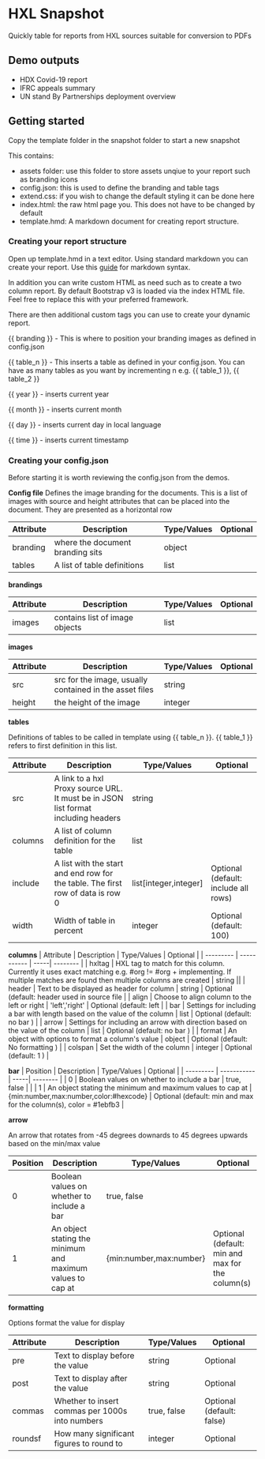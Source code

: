 # HXL Snapshot

Quickly table for reports from HXL sources suitable for conversion to PDFs

## Demo outputs

- HDX Covid-19 report
- IFRC appeals summary
- UN stand By Partnerships deployment overview

## Getting started

Copy the template folder in the snapshot folder to start a new snapshot

This contains:

- assets folder: use this folder to store assets unqiue to your report such as branding icons
- config.json: this is used to define the branding and table tags
- extend.css: if you wish to change the default styling it can be done here
- index.html: the raw html page you. This does not have to be changed by default
- template.hmd: A markdown document for creating report structure.

### Creating your report structure

Open up template.hmd in a text editor. Using standard markdown you can create your report. Use this [guide](https://www.markdownguide.org/cheat-sheet/) for markdown syntax.

In addition you can write custom HTML as need such as to create a two column report. By default Bootstrap v3 is loaded via the index HTML file. Feel free to replace this with your preferred framework.

There are then additional custom tags you can use to create your dynamic report.

{{ branding }} - This is where to position your branding images as defined in config.json

{{ table_n }} - This inserts a table as defined in your config.json. You can have as many tables as you want by incrementing n e.g. {{ table_1 }}, {{ table_2 }}

{{ year }} - inserts current year

{{ month }} -  inserts current month

{{ day }} -  inserts current day in local language

{{ time }} - inserts current timestamp

### Creating your config.json

Before starting it is worth reviewing the config.json from the demos.

**Config file**
Defines the image branding for the documents. This is a list of images with source and height attributes that can be placed into the document.  They are presented as a horizontal row

| Attribute | Description | Type/Values | Optional |
| ----------| ----------- | -----| -------- |
| branding | where the document branding sits | object |  |
| tables | A list of table definitions | list |  |

**brandings**

| Attribute | Description | Type/Values | Optional |
| --------- | ----------- | -----| -------- |
| images | contains list of image objects | list |  |


**images**

| Attribute | Description | Type/Values | Optional |
| --------- | ----------- | -----| -------- |
| src | src for the image, usually contained in the asset files | string | |
| height | the height of the image | integer | |

**tables**

Definitions of tables to be called in template using {{ table_n }}.  {{ table_1 }} refers to first definition in this list.

| Attribute | Description | Type/Values | Optional |
| --------- | ----------- | -----| -------- |
| src | A link to a hxl Proxy source URL. It must be in JSON list format including headers | string | |
| columns | A list of column definition for the table | list | |
| include | A list with the start and end row for the table. The first row of data is row 0 | list[integer,integer] | Optional (default: include all rows) |
| width | Width of table in percent | integer | Optional (default: 100) |

**columns**
| Attribute | Description | Type/Values | Optional |
| --------- | ----------- | -----| -------- |
| hxltag | HXL tag to match for this column. Currently it uses exact matching e.g. #org != #org + implementing. If multiple matches are found then multiple columns are created | string ||
| header | Text to be displayed as header for column | string | Optional (default: header used in source file |
| align | Choose to align column to the left or right | 'left','right' | Optional (default: left |
| bar | Settings for including a bar with length based on the value of the column | list | Optional (default: no bar ) |
| arrow | Settings for including an arrow with direction based on the value of the column | list | Optional (default: no bar ) |
| format | An object with options to format a column's value | object | Optional (default: No formatting ) |
| colspan | Set the width of the column | integer |  Optional (default: 1 ) |

**bar**
| Position | Description | Type/Values | Optional |
| --------- | ----------- | -----| -------- |
| 0 | Boolean values on whether to include a bar | true, false | |
| 1 | An object stating the minimum and maximum values to cap at | {min:number,max:number,color:#hexcode} | Optional (default: min and max for the column(s), color = #1ebfb3 |

**arrow**

An arrow that rotates from -45 degrees downards to 45 degrees upwards based on the min/max value

| Position | Description | Type/Values | Optional |
| --------- | ----------- | -----| -------- |
| 0 | Boolean values on whether to include a bar | true, false | |
| 1 | An object stating the minimum and maximum values to cap at | {min:number,max:number} | Optional (default: min and max for the column(s) |

**formatting**

Options format the value for display

| Attribute | Description | Type/Values | Optional |
| --------- | ----------- | ----------- | -------- |
| pre | Text to display before the value | string | Optional |
| post | Text to display after the value | string | Optional |
| commas | Whether to insert commas per 1000s into numbers | true, false | Optional (default: false) |
| roundsf | How many significant figures to round to | integer | Optional |

